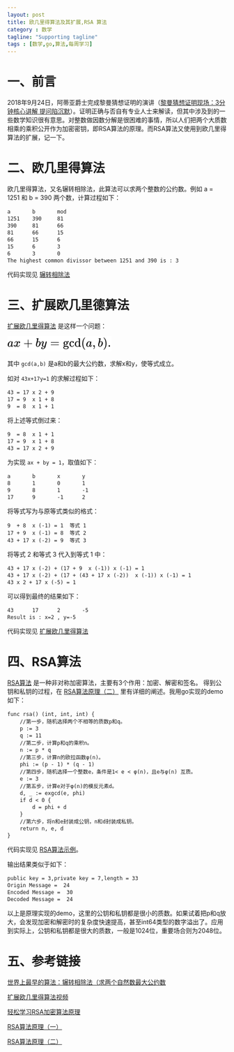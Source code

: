 ```yaml
---
layout: post
title: 欧几里得算法及其扩展,RSA 算法
category : 数学
tagline: "Supporting tagline"
tags : [数学,go,算法,每周学习]
---
```


# 一、前言
2018年9月24日，阿蒂亚爵士完成黎曼猜想证明的演讲（[黎曼猜想证明现场：3分钟核心讲解 提问陷沉默](https://news.cnblogs.com/n/608163/)）。证明正确与否自有专业人士来解读，但其中涉及到的一些数学知识很有意思。对整数做因数分解是很困难的事情，所以人们把两个大质数相乘的乘积公开作为加密密钥，即RSA算法的原理。而RSA算法又使用到欧几里得算法的扩展，记一下。

# 二、欧几里得算法
欧几里得算法，又名辗转相除法，此算法可以求两个整数的公约数。例如 a = 1251 和 b = 390 两个数，计算过程如下：
```
a       b       mod
1251    390     81
390     81      66
81      66      15
66      15      6
15      6       3
6       3       0
The highest common divissor between 1251 and 390 is : 3
```
代码实现见 [辗转相除法](
https://github.com/spetacular/weekly-learning/blob/master/ch3/gcd.go)

# 三、扩展欧几里德算法
[扩展欧几里得算法](https://zh.wikipedia.org/wiki/%E6%89%A9%E5%B1%95%E6%AC%A7%E5%87%A0%E9%87%8C%E5%BE%97%E7%AE%97%E6%B3%95) 是这样一个问题：

![扩展欧几里得算法](/images/2018/exgcd.svg)

其中 `gcd(a,b)` 是a和b的最大公约数，求解x和y，使等式成立。

如对 `43x+17y=1` 的求解过程如下：

```
43 = 17 x 2 + 9
17 = 9  x 1 + 8
9  = 8  x 1 + 1
```
将上述等式倒过来：
```
9  = 8  x 1 + 1
17 = 9  x 1 + 8
43 = 17 x 2 + 9
```
为实现 `ax + by = 1`，取值如下：
```
a       b       x       y
8       1       0       1
9       8       1       -1
17      9       -1      2
```

将等式写为与原等式类似的格式：
```
9  + 8  x (-1) = 1  等式 1
17 + 9  x (-1) = 8  等式 2
43 + 17 x (-2) = 9  等式 3
```
将等式 2 和等式 3 代入到等式 1 中：
```
43 + 17 x (-2) + (17 + 9  x (-1)) x (-1) = 1
43 + 17 x (-2) + (17 + (43 + 17 x (-2))  x (-1)) x (-1) = 1
43 x 2 + 17 x (-5) = 1
```
可以得到最终的结果如下：
```
43      17      2       -5
Result is : x=2 , y=-5
```
代码实现见 [扩展欧几里得算法](
https://github.com/spetacular/weekly-learning/blob/master/ch3/exgcd.go)
# 四、RSA算法
[RSA算法](https://zh.wikipedia.org/wiki/RSA%E5%8A%A0%E5%AF%86%E6%BC%94%E7%AE%97%E6%B3%95) 是一种非对称加密算法，主要有3个作用：加密、解密和签名。
得到公钥和私钥的过程，在 [RSA算法原理（二）](http://www.ruanyifeng.com/blog/2013/07/rsa_algorithm_part_two.html) 里有详细的阐述。我用go实现的demo如下：
```
func rsa() (int, int, int) {
	//第一步，随机选择两个不相等的质数p和q。
	p := 3
	q := 11
	//第二步，计算p和q的乘积n。
	n := p * q
	//第三步，计算n的欧拉函数φ(n)。
	phi := (p - 1) * (q - 1)
	//第四步，随机选择一个整数e，条件是1< e < φ(n)，且e与φ(n) 互质。
	e := 3
	//第五步，计算e对于φ(n)的模反元素d。
	d, _ := exgcd(e, phi)
	if d < 0 {
		d = phi + d
	}
	//第六步，将n和e封装成公钥，n和d封装成私钥。
	return n, e, d
}
```
代码实现见 [RSA算法示例](
https://github.com/spetacular/weekly-learning/blob/master/ch3/rsa.go)。

输出结果类似于如下：
```
public key = 3,private key = 7,length = 33
Origin Message =  24
Encoded Message =  30
Decoded Message =  24
```
以上是原理实现的demo，这里的公钥和私钥都是很小的质数。如果试着把p和q放大，会发现加密和解密时的复杂度快速提高，甚至int64类型的数字溢出了。应用到实际上，公钥和私钥都是很大的质数，一般是1024位，重要场合则为2048位。
# 五、参考链接
[世界上最早的算法：辗转相除法（求两个自然数最大公约数](http://blog.51cto.com/androidguy/1219145)  

[扩展欧几里得算法视频](https://www.youtube.com/watch?v=fz1vxq5ts5I)

[轻松学习RSA加密算法原理](https://blog.csdn.net/q376420785/article/details/8557266)

[RSA算法原理（一）](http://www.ruanyifeng.com/blog/2013/06/rsa_algorithm_part_one.html)

[RSA算法原理（二）](http://www.ruanyifeng.com/blog/2013/07/rsa_algorithm_part_two.html)